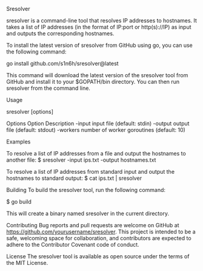 Sresolver

sresolver is a command-line tool that resolves IP addresses to hostnames. It takes a list of IP addresses (in the format of IP:port or http(s)://IP) as input and outputs the corresponding hostnames.


To install the latest version of sresolver from GitHub using go, you can use the following command:


go install github.com/s1n6h/sresolver@latest


This command will download the latest version of the sresolver tool from GitHub and install it to your $GOPATH/bin directory. You can then run sresolver from the command line.

Usage

sresolver [options]



Options
Option	                   Description
-input <file>	            input file (default: stdin)
-output <file>          	output file (default: stdout)
-workers <n>	            number of worker goroutines (default: 10)


Examples

To resolve a list of IP addresses from a file and output the hostnames to another file:
$ sresolver -input ips.txt -output hostnames.txt


To resolve a list of IP addresses from standard input and output the hostnames to standard output:
$ cat ips.txt | sresolver


Building
To build the sresolver tool, run the following command:

$ go build

This will create a binary named sresolver in the current directory.

Contributing
Bug reports and pull requests are welcome on GitHub at https://github.com/yourusername/sresolver. This project is intended to be a safe, welcoming space for collaboration, and contributors are expected to adhere to the Contributor Covenant code of conduct.

License
The sresolver tool is available as open source under the terms of the MIT License.
